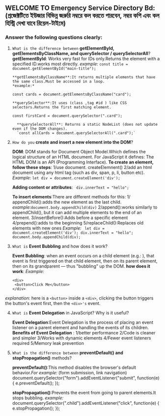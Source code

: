 ## WELCOME TO Emergency Service Directory Bd:(প্রজেক্টটিতে ইউজার বিভিন্ন জরুরি নম্বরে কল করতে পারবেন, নম্বর কপি এবং কল হিস্ট্রি দেখা যাবে রিয়েল-টাইমে)

### Answer the following questions clearly:

1.  `What is the difference between` **getElementById, getElementsByClassName, and querySelector / querySelectorAll**?
    **getElementById**: Works very fast for IDs only.Returns the element with a specified ID.works most directly.
    _example:_
    `const title = document.getElementById("main-title");`

        **getElementsByClassName**:It returns multiple elements that have the same class.Must be accessed in a loop.
        *example:*

    `const cards = document.getElementsByClassName("card");`

        **querySelector**:It uses (class ,tag #id ) like CSS selectors.Returns the first matching element.

    `const firstCard = document.querySelector(".card");`

          **querySelectorAll**: Returns a static NodeList (does not update even if the DOM changes).
          `const allCards = document.querySelectorAll(".card");`

2.  `How do you` **create and insert a new element into the DOM**?

    **DOM**: DOM stands for Document Object Model.Which defines the logical structure of an HTML document. For JavaScript it defines: The HTML DOM is an API (Programming Interface).
    **To create an element, follow these steps**:
    1/use document. createElemnent()
    2/add an html document using any html tag (such as div, span, p, li, button etc).
    _Example:_
    `let div = document.createElement('div');`

    **Adding content or attributes**:
    ` div.innerText = "hello";`

    **To insert elements**:There are different methods for this:
    1/ appendChild():adds the new element as the last child.
    _example:_`document.body.appendChild(div)`
    2/append():works similarly to appendChild(), but it can add multiple elements to the end of an element.
    3/insertBefore():Adds before a specific element
    4/prepend():adds to the beginning
    5/replaceChild():Replaces old elements with new ones
    _Example:_
    ` let div = document.createElement('div');
     div.innerText = "hello";
     document.body.appendChild(div);`

3.  `What is` **Event Bubbling** and how does it work?

    **Event Bubbling**: when an event occurs on a child element (e.g.: ), that event is first triggered on that child element, then on its parent element, then on its grandparent — thus "bubbling" up the DOM.
    **how does it work**:
    _Example:_

    ```
    <div>
     <button>Click Me</button>
    </div>
    ```

_explanation:_ here is a `<button>` inside a `<div>`, clicking the button triggers the button's event first, then the `<div>'s` event.

4. `What is` **Event Delegation** in JavaScript? Why is it useful?

   **Event Delegation**:Event Delegation is the process of placing an event listener on a parent element and handling the events of its children.
   **Benefits of Event Delegation** :
   1/better performance
   2/Code is cleaner and simpler
   3/Works with dynamic elements
   4/Fewer event listeners required
   5/Memory leak prevention

5. `What is the difference between` **preventDefault() and stopPropagation()** methods?

   **preventDefault()**:This method disables the browser's default behavior._For example:_
   (form submission, link navigation)
   document.querySelector("form").addEventListener("submit", function(e) {
   e.preventDefault();
   });

   **stopPropagation()**:Prevents the event from going to parent elements.It stops bubbling.
   _example:_
   document.querySelector(".child").addEventListener("click", function(e) {
   e.stopPropagation();
   });
